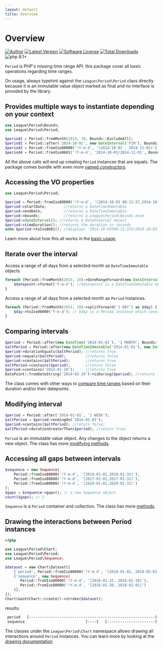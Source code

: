 ```yaml
---
layout: default
title: Overview
---
```


# Overview

[![Author](https://img.shields.io/badge/author-@nyamsprod-blue.svg?style=flat-square)](https://phpc.social/@nyamsprod)
[![Latest Version](https://img.shields.io/github/release/thephpleague/period.svg?style=flat-square)](https://github.com/thephpleague/period/releases)
[![Software License](https://img.shields.io/badge/license-MIT-brightgreen.svg?style=flat-square)](https://github.com/thephpleague/period/blob/master/LICENSE)
[![Total Downloads](https://img.shields.io/packagist/dt/league/period.svg?style=flat-square)](https://packagist.org/packages/league/period)
![php 8.1+](https://img.shields.io/badge/php-min%208.1.0-red.svg)

`Period` is PHP's missing time range API. this package cover all basic operations regarding time ranges.

<p class="message-info">On usage, always typehint against the <code>League\Period\Period</code> class directly because it is an immutable value object marked as final and no interface is provided by the library.</p>

## Provides multiple ways to instantiate depending on your context

~~~php
use League\Period\Bounds;
use League\Period\Period;

$period1 = Period::fromMonth(2014, 10, Bounds::ExcludeAll);
$period2 = Period::after('2014-10-01', new DateInterval('P1M'), Bounds::ExcludeAll);
$period3 = Period::fromIso80000('!Y-m-d', '(2014-10-01 , 2014-11-01)');
$period4 = Period::fromIso8601('!Y-m-d', '2014-10-01/2014-11-01', Bounds::ExcludeAll);
~~~

All the above calls will end up creating `Period` instances that are equals. The package comes bundle with even more [named constructors](/5.0/period/).

## Accessing the VO properties

~~~php
use League\Period\Period;

$period = Period::fromIso80000('!Y-m-d', '[2014-10-03 08:12:37,2014-10-03 08:12:37)');
$period->startDate;        //returns a DateTimeImmutable
$period->endDate;          //returns a DateTimeImmutable
$period->bounds;           //returns a League\Period\Bounds enum
$period->dateInterval(); //returns a DateInterval object
$period->timeDuration(); //returns the duration in seconds
echo $period->toIso8601(); //displays '2014-10-03T08:12:37Z/2014-10-03T09:12:37Z'
~~~

Learn more about how this all works in the [basic usage](/5.0/period/properties/).

## Iterate over the interval

Access a range of all days from a selected month as `DateTimeImmutable` objects.

~~~php
foreach (Period::fromMonth(2014, 10)->dateRangeForward(new DateInterval('P1D')) as $datepoint) {
    $datepoint->format('Y-m-d'); //$datepoint is a DateTimeImmutable object
}
~~~

Access a range of all days from a selected month as `Period` instances.

~~~php
foreach (Period::fromMonth(2014, 10)->splitForward('1 DAY') as $day) {
    $day->toIso80000('Y-m-d'); // $day is a Period instance which covers each day of the month.
}
~~~

## Comparing intervals

~~~php
$period = Period::after(new DateTime('2014-01-01'), '1 MONTH', Bounds::IncludeAll);
$altPeriod = Period::after(new DateTimeImmutable('2014-01-01'), new DateInterval('P1M'), Bounds::ExcludeAll);
$period->durationEquals($altPeriod); //returns true
$period->equals($altPeriod);         //returns false
$period->contains($altPeriod);       //returns true
$altPeriod->contains($period);       //return false
$period->contains('2014-01-10');     //returns true
DatePoint::fromDateString('2014-02-10')->isDuring($period); //returns false
~~~

The class comes with other ways to [compare time ranges](/5.0/period/comparing/) based on their duration and/or their datepoints.

## Modifying interval

~~~php
$period = Period::after('2014-01-01', '1 WEEK');
$altPeriod = $period->endingOn('2014-02-03');
$period->contains($altPeriod); //return false;
$altPeriod->durationGreaterThan($period); //return true;
~~~

`Period` is an immutable value object. Any changes to the object returns a new object. The class has more [modifying methods](/5.0/period/modifying/).

## Accessing all gaps between intervals

~~~php
$sequence = new Sequence(
    Period::fromIso80000('!Y-m-d', '[2018-01-01,2018-01-31)'),
    Period::fromIso80000('!Y-m-d', '[2017-01-01,2017-01-31)'),
    Period::fromIso80000('!Y-m-d', '[2020-01-01,2020-01-31)')
);
$gaps = $sequence->gaps(); // a new Sequence object
count($gaps); // 2
~~~

`Sequence` is a `Period` container and collection. The class has more [methods](/5.0/sequence/).

## Drawing the interactions between Period instances

~~~php
<?php

use League\Period\Chart;
use League\Period\Period;
use League\Period\Sequence;

$dataset = new Chart\Dataset([
    ['period', Period::fromIso80000('!Y-m-d', '[2018-01-01, 2018-02-01)')],
    ['sequence', new Sequence(
       Period::fromIso80000('!Y-m-d', '[2018-01-15, 2018-01-18)'),
       Period::fromIso80000('!Y-m-d', '[2018-01-20, 2018-02-01)')
    )],
]);
Chart\GanttChart::create()->stroke($dataset);
~~~

results:

~~~bash
 period   [----------------------------------------------------------)
 sequence                            [----)   [----------------------)
~~~

The classes under the `League\Period\Chart` namespace allows drawing all interactions
around `Period` instances. You can learn more by looking at the [drawing documentation](/5.0/chart)
